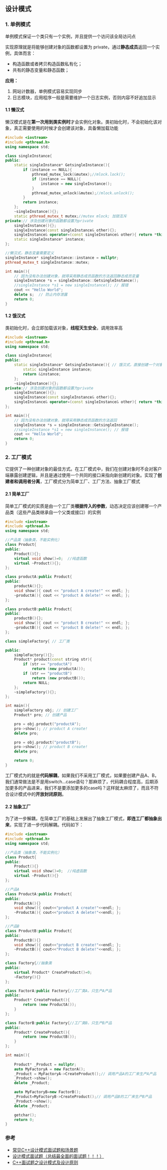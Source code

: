 ## 设计模式

### 1. 单例模式

单例模式保证一个类只有一个实例，并且提供一个访问该全局访问点

实现原理就是将能够创建对象的函数都设置为 private，通过**静态成员**返回一个实例，具体而言：

- 构造函数或者拷贝构造函数私有化；
- 共有的静态变量和静态函数；

**应用：**

1. 网站计数器，单例模式容易实现同步
2. 日志模块，应用程序一般是需要维护一个日志实例，否则内容不好追加显示



#### 1.1 懒汉式

懒汉模式是在**第一次用到类实例时**才会实例化对象。类初始化时，不会初始化该对象，真正需要使用的时候才会创建该对象，具备懒加载功能

```cpp
#include <iostream>
#include <pthread.h>
using namespace std;

class singleInstance{
public:
	static singleInstance* GetsingleInstance(){
		if (instance == NULL){
			pthread_mutex_lock(&mutex);//mlock.lock();
			if (instance == NULL){
				instance = new singleInstance();
			}
			pthread_mutex_unlock(&mutex);//mlock.unlock();
		}
		return instance;
	};
	~singleInstance(){};
	static pthread_mutex_t mutex;//mutex mlock; 加锁互斥
private:// 涉及创建对象的函数都设置为private
	singleInstance(){};
	singleInstance(const singleInstance& other){};
	singleInstance& operator=(const singleInstance& other){ return *this; };
	static singleInstance* instance;
};

//懒汉式，静态变量需要定义
singleInstance* singleInstance::instance = nullptr;
pthread_mutex_t singleInstance::mutex;

int main(){
	// 因为没有办法创建对象，就得采用静态成员函数的方法返回静态成员变量
	singleInstance *s = singleInstance::GetsingleInstance();
	//singleInstance *s1 = new singleInstance(); // 报错
    cout << "Hello World";
    delete s;  // 防止内存泄露
    return 0;
}
```



#### 1.2 饿汉式

类初始化时，会立即加载该对象，**线程天生安全**，调用效率高

```cpp
#include <iostream>
#include <pthread.h>
using namespace std;

class singleInstance{
public:
	static singleInstance* GetsingleInstance(){ // 饿汉式，直接创建一个对象，不需要加锁
		static singleInstance instance;
		return &instance;
	};
	~singleInstance(){};
private:// 涉及创建对象的函数都设置为private
	singleInstance(){};
	singleInstance(const singleInstance& other){};
	singleInstance& operator=(const singleInstance& other){ return *this; };
};

int main(){
	// 因为没有办法创建对象，就得采用静态成员函数的方法返回
	singleInstance *s = singleInstance::GetsingleInstance();
	//singleInstance *s1 = new singleInstance(); // 报错
    cout << "Hello World";
    return 0;
}
```



### 2. 工厂模式

它提供了一种创建对象的最佳方式。在工厂模式中，我们在创建对象时不会对客户端暴露创建逻辑，并且是通过使用一个共同的接口来指向新创建的对象。实现了**创建者和调用者分离**，工厂模式分为简单工厂、工厂方法、抽象工厂模式



#### 2.1 简单工厂

简单工厂模式的实质是由一个工厂类**根据传入的参数**，动态决定应该创建哪一个产品类（这些产品类继承自一个父类或接口）的实例

```cpp
#include <iostream>
#include <pthread.h>
using namespace std;

//产品类（抽象类，不能实例化）
class Product{
public:
    Product(){};
    virtual void show()=0;  //纯虚函数
    virtual ~Product(){};
};

class productA:public Product{
public:
    productA(){};
    void show(){ cout << "product A create!" << endl; };
    ~productA(){ cout << "product A delete!" << endl; };
};

class productB:public Product{
public:
    productB(){};
    void show(){ cout << "product B create!" << endl; };
    ~productB(){ cout << "product B delete!" << endl; };
};

class simpleFactory{ // 工厂类

public:
    simpleFactory(){};
    Product* product(const string str){
        if (str == "productA")
            return (new productA());
        if (str == "productB")
            return (new productB());
        return NULL;
    };
    ~simpleFactory(){};
};

int main(){
    simpleFactory obj; // 创建工厂
    Product* pro; // 创建产品

    pro = obj.product("productA");
    pro->show(); // product A create!
    delete pro;

    pro = obj.product("productB");
    pro->show(); // product B create!
    delete pro;

    return 0;
}
```

工厂模式为的就是**代码解耦**，如果我们不采用工厂模式，如果要创建产品A、B，我们通常做法是不是用switch...case语句？那麻烦了，代码耦合程度高，后期添加更多的产品进来，我们不是要添加更多的case吗？这样就太麻烦了，而且不符合设计模式中的**开放封闭原则**。

#### 2.2 抽象工厂

为了进一步解耦，在简单工厂的基础上发展出了抽象工厂模式，**即连工厂都抽象出来**，实现了进一步代码解耦。代码如下：

```cpp
#include <iostream>
#include <pthread.h>
using namespace std;

//产品类（抽象类，不能实例化）
class Product{
public:
	Product(){}
	virtual void show()=0;  //纯虚函数
	virtual ~Product(){}
};

//产品A
class ProductA:public Product{
public:
	ProductA(){}
	void show(){ cout<<"product A create!"<<endl; };
	~ProductA(){ cout<<"product A delete!"<<endl; };
};

//产品B
class ProductB:public Product{
public:
	ProductB(){}
	void show(){ cout<<"product B create!"<<endl; };
	~ProductB(){ cout<<"Product B delete!"<<endl; };
};

class Factory{//抽象类
public:
	virtual Product* CreateProduct()=0;
	~Factory(){}
};

class FactorA:public Factory{//工厂类A，只生产A产品
public:
	Product* CreateProduct(){
		return (new ProductA());
	}
};

class FactorB:public Factory{//工厂类B，只生产B产品
public:
	Product* CreateProduct(){
		return (new ProductB());
	}
};

int main(){
	
	Product* _Product = nullptr;
	auto MyFactoryA = new FactorA();
	_Product = MyFactoryA->CreateProduct();// 调用产品A的工厂来生产A产品
	_Product->show();
	delete _Product;

	auto MyFactoryB=new FactorB();
	_Product=MyFactoryB->CreateProduct();// 调用产品B的工厂来生产B产品
	_Product->show();
	delete _Product;

	getchar();
	return 0;
}
```



### 参考

- [常见C++设计模式面试题和场景题](https://blog.nowcoder.net/n/85715187642d4f8c8c19161be64892da)
- [设计模式面试题（总结最全面的面试题！！！）](https://juejin.cn/post/6844904125721772039)
- [C++面试题之设计模式及设计原则](https://blog.csdn.net/QIJINGBO123/article/details/108539158)
